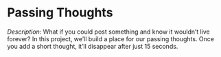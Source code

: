 # Passing Thoughts

*Description:* What if you could post something and know it wouldn’t live forever? In this project,
we’ll build a place for our passing thoughts. Once you add a short thought, it’ll disappear after just 15 seconds.